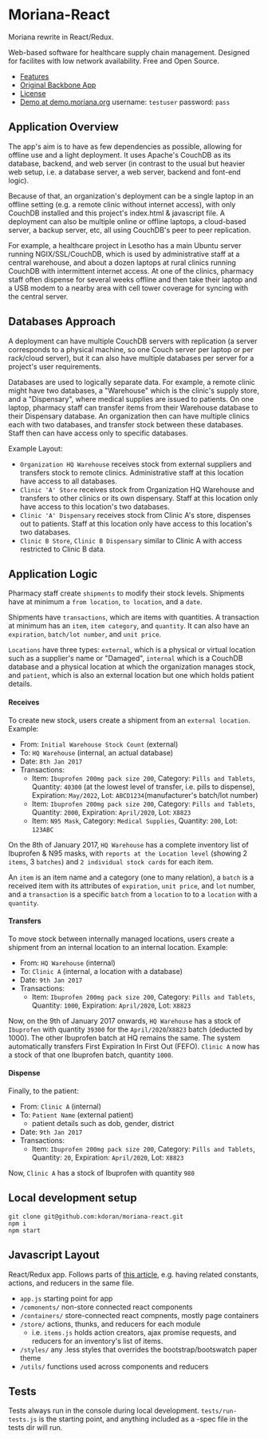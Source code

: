 # Moriana-React

Moriana rewrite in React/Redux.

Web-based software for healthcare supply chain management. Designed for facilites with low network availability. Free and Open Source.

* [Features](http://moriana.org/)
* [Original Backbone App](https://github.com/kdoran/moriana)
* [License](./LICENSE)
* [Demo at demo.moriana.org](demo.moriana.org) username: `testuser` password: `pass`

## Application Overview

The app's aim is to have as few dependencies as possible, allowing for offline use and a light deployment. It uses Apache's CouchDB as its database, backend, and web server (in contrast to the usual but heavier web setup, i.e. a database server, a web server, backend and font-end logic).

Because of that, an organization's deployment can be a single laptop in an offline setting (e.g. a remote clinic without internet access), with only CouchDB installed and this project's index.html & javascript file. A deployment can also be multiple online or offline laptops, a cloud-based server, a backup server, etc, all using CouchDB's peer to peer replication.

For example, a healthcare project in Lesotho has a main Ubuntu server running NGIX/SSL/CouchDB, which is used by administrative staff at a central warehouse, and about a dozen laptops at rural clinics running CouchDB with intermittent internet access. At one of the clinics, pharmacy staff often dispense for several weeks offline and then take their laptop and a USB modem to a nearby area with cell tower coverage for syncing with the central server.

## Databases Approach

A deployment can have multiple CouchDB servers with replication (a server corresponds to a physical machine, so one Couch server per laptop or per rack/cloud server), but it can also have multiple databases per server for a project's user requirements.

Databases are used to logically separate data. For example, a remote clinic might have two databases, a "Warehouse" which is the clinic's supply store, and a "Dispensary", where medical supplies are issued to patients. On one laptop, pharmacy staff can transfer items from their Warehouse database to their Dispensary database. An organization then can have multiple clinics each with two databases, and transfer stock between these databases. Staff then can have access only to specific databases.

Example Layout:

* `Organization HQ Warehouse` receives stock from external suppliers and transfers stock to remote clinics. Administrative staff at this location have access to all databases.
* `Clinic 'A' Store` receives stock from Organization HQ Warehouse and transfers to other clinics or its own dispensary. Staff at this location only have access to this location's two databases.
* `Clinic 'A' Dispensary` receives stock from Clinic A's store, dispenses out to patients. Staff at this location only have access to this location's two databases.
* `Clinic B Store`, `Clinic B Dispensary` similar to Clinic A with access restricted to Clinic B data.

## Application Logic

Pharmacy staff create `shipments` to modify their stock levels. Shipments have at minimum a `from location`, `to location`, and a `date`.

Shipments have `transactions`, which are items with quantities. A transaction at minimum has an `item`, `item category`, and `quantity`. It can also have an `expiration`, `batch/lot number`, and `unit price`.

`Locations` have three types: `external`, which is a physical or virtual location such as a supplier's name or "Damaged", `internal` which is a CouchDB database and a physical location at which the organization manages stock, and `patient`, which is also an external location but one which holds patient details.

#### Receives
To create new stock, users create a shipment from an `external location`. Example:

* From: `Initial Warehouse Stock Count` (external)
* To: `HQ Warehouse` (internal, an actual database)
* Date: `8th Jan 2017`
* Transactions:
  * Item: `Ibuprofen 200mg pack size 200`, Category: `Pills and Tablets`, Quantity: `40300` (at the lowest level of transfer, i.e. pills to dispense), Expiration: `May/2022`, Lot: `ABCD1234`(manufacturer's batch/lot number)
  * Item: `Ibuprofen 200mg pack size 200`, Category: `Pills and Tablets`, Quantity: `2000`, Expiration: `April/2020`, Lot: `X8823`
  * Item: `N95 Mask`, Category: `Medical Supplies`, Quantity: `200`, Lot: `123ABC`

On the 8th of January 2017, `HQ Warehouse` has a complete inventory list of Ibuprofen & N95 masks, with `reports at the Location level` (showing 2 `items`, 3 `batches`) and `2 individual stock cards` for each item.

An `item` is an item name and a category (one to many relation), a `batch` is a received item with its attributes of `expiration`, `unit price`, and `lot` number, and a `transaction` is a specific `batch` from a `location` to to a `location` with a `quantity`.

#### Transfers
To move stock between internally managed locations, users create a shipment from an internal location to an internal location. Example:

* From: `HQ Warehouse` (internal)
* To: `Clinic A` (internal, a location with a database)
* Date: `9th Jan 2017`
* Transactions:
  * Item: `Ibuprofen 200mg pack size 200`, Category: `Pills and Tablets`, Quantity: `1000`, Expiration: `April/2020`, Lot: `X8823`

Now, on the 9th of January 2017 onwards, `HQ Warehouse` has a stock of `Ibuprofen` with quantity `39300` for the `April/2020`/`X8823` batch (deducted by 1000). The other Ibuprofen batch at HQ remains the same. The system automatically transfers First Expiration In First Out (FEFO). `Clinic A` now has a stock of that one Ibuprofen batch, quantity `1000`.

#### Dispense
Finally, to the patient:

* From: `Clinic A` (internal)
* To: `Patient Name` (external patient)
  * patient details such as dob, gender, district
* Date: `9th Jan 2017`
* Transactions:
  * Item: `Ibuprofen 200mg pack size 200`, Category: `Pills and Tablets`, Quantity: `20`, Expiration: `April/2020`, Lot: `X8823`

Now, `Clinic A` has a stock of Ibuprofen with quantity `980`


## Local development setup

    git clone git@github.com:kdoran/moriana-react.git
    npm i
    npm start

## Javascript Layout

React/Redux app. Follows parts of [this article](https://medium.com/javascript-scene/10-tips-for-better-redux-architecture-69250425af44), e.g. having related constants, actions, and reducers in the same file.

* `app.js` starting point for app
* `/comonents/` non-store connected react components
* `/containers/` store-connected react compnents, mostly page containers
* `/store/` actions, thunks, and reducers for each module
  * i.e. `items.js` holds action creators, ajax promise requests, and reducers for an inventory's list of items.
* `/styles/` any .less styles that overrides the bootstrap/bootswatch paper theme
* `/utils/` functions used across components and reducers

## Tests

Tests always run in the console during local development. `tests/run-tests.js` is the starting point, and anything included as a -spec file in the tests dir will run.
